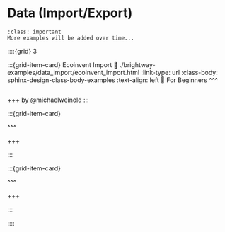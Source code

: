 # Data (Import/Export)

```{admonition} Work in Progress!
:class: important
More examples will be added over time...
```

::::{grid} 3

:::{grid-item-card} Ecoinvent Import
:link: ./brightway-examples/data_import/ecoinvent_import.html
:link-type: url
:class-body: sphinx-design-class-body-examples
:text-align: left
🥉 For Beginners
^^^
```{image} brightway-examples/data_import/ecoinvent_import.png
```
+++
by @michaelweinold
:::

:::{grid-item-card}

^^^

+++

:::

:::{grid-item-card}

^^^

+++

:::

::::
